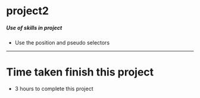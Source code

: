 # project2

##### Use of skills in project

- Use the position and pseudo selectors


***

# Time taken finish this project

- 3 hours to complete this project
